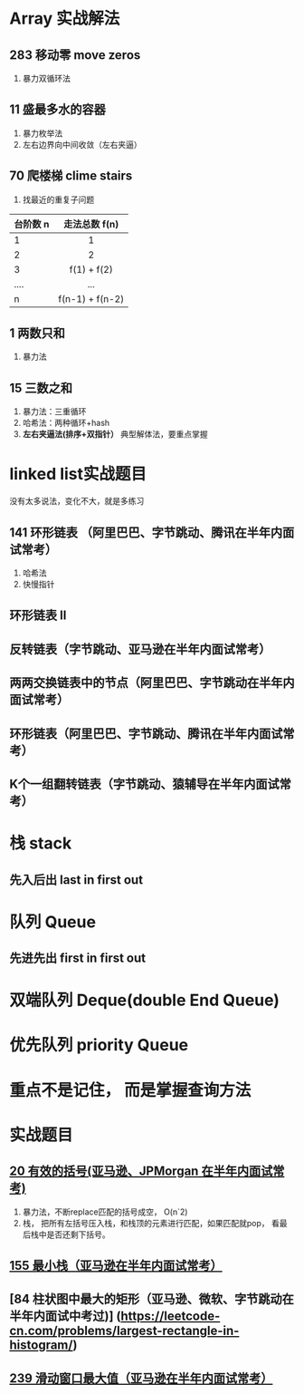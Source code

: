# Array 实战解法
## 283 移动零 move zeros
1. 暴力双循环法
## 11 盛最多水的容器 
1. 暴力枚举法
2. 左右边界向中间收敛（左右夹逼）
## 70 爬楼梯 clime stairs
1. 找最近的重复子问题

| 台阶数 n       | 走法总数 f(n)      |
| ------------- |:-------------:|
| 1      | 1 |
| 2      | 2      |
| 3 | f(1) + f(2)    |
| .... | ... |
| n | f(n-1) + f(n-2) |

## 1 两数只和
1. 暴力法

## 15 三数之和 
1. 暴力法：三重循环
2. 哈希法：两种循环+hash  
3. **左右夹逼法(排序+双指针）** 典型解体法，要重点掌握

# linked list实战题目
没有太多说法，变化不大，就是多练习
## 141 环形链表 （阿里巴巴、字节跳动、腾讯在半年内面试常考）
1. 哈希法
2. 快慢指针

## 环形链表 II
## 反转链表（字节跳动、亚马逊在半年内面试常考）
## 两两交换链表中的节点（阿里巴巴、字节跳动在半年内面试常考）
## 环形链表（阿里巴巴、字节跳动、腾讯在半年内面试常考）
## K个一组翻转链表（字节跳动、猿辅导在半年内面试常考）

# 栈 stack
## 先入后出 last in first out 

# 队列 Queue
## 先进先出 first in first out

# 双端队列 Deque(double End Queue)

# 优先队列 priority Queue

# 重点不是记住， 而是掌握查询方法
 

# 实战题目
## [ 20 有效的括号(亚马逊、JPMorgan 在半年内面试常考)](https://leetcode-cn.com/problems/valid-parentheses/)
1. 暴力法，不断replace匹配的括号成空， O(n`2)
2. 栈， 把所有左括号压入栈，和栈顶的元素进行匹配，如果匹配就pop， 看最后栈中是否还剩下括号。

## [ 155 最小栈（亚马逊在半年内面试常考）](https://leetcode-cn.com/problems/min-stack/)

## [84 柱状图中最大的矩形（亚马逊、微软、字节跳动在半年内面试中考过)] (https://leetcode-cn.com/problems/largest-rectangle-in-histogram/)
## [239 滑动窗口最大值（亚马逊在半年内面试常考）](https://leetcode-cn.com/problems/sliding-window-maximum)
